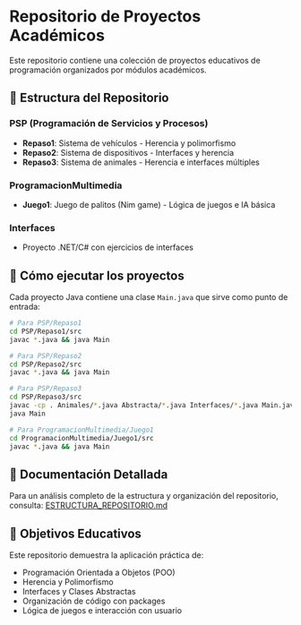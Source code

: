 # Repositorio de Proyectos Académicos

Este repositorio contiene una colección de proyectos educativos de programación organizados por módulos académicos.

## 📁 Estructura del Repositorio

### PSP (Programación de Servicios y Procesos)
- **Repaso1**: Sistema de vehículos - Herencia y polimorfismo
- **Repaso2**: Sistema de dispositivos - Interfaces y herencia  
- **Repaso3**: Sistema de animales - Herencia e interfaces múltiples

### ProgramacionMultimedia
- **Juego1**: Juego de palitos (Nim game) - Lógica de juegos e IA básica

### Interfaces
- Proyecto .NET/C# con ejercicios de interfaces

## 🚀 Cómo ejecutar los proyectos

Cada proyecto Java contiene una clase `Main.java` que sirve como punto de entrada:

```bash
# Para PSP/Repaso1
cd PSP/Repaso1/src
javac *.java && java Main

# Para PSP/Repaso2  
cd PSP/Repaso2/src
javac *.java && java Main

# Para PSP/Repaso3
cd PSP/Repaso3/src
javac -cp . Animales/*.java Abstracta/*.java Interfaces/*.java Main.java
java Main

# Para ProgramacionMultimedia/Juego1
cd ProgramacionMultimedia/Juego1/src
javac *.java && java Main
```

## 📖 Documentación Detallada

Para un análisis completo de la estructura y organización del repositorio, consulta: [ESTRUCTURA_REPOSITORIO.md](ESTRUCTURA_REPOSITORIO.md)

## 🎯 Objetivos Educativos

Este repositorio demuestra la aplicación práctica de:
- Programación Orientada a Objetos (POO)
- Herencia y Polimorfismo
- Interfaces y Clases Abstractas
- Organización de código con packages
- Lógica de juegos e interacción con usuario

